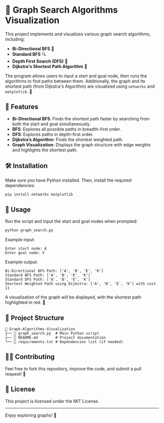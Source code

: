 # 🚀 Graph Search Algorithms Visualization

This project implements and visualizes various graph search algorithms, including:

- **Bi-Directional BFS** 🔄
- **Standard BFS** 🔍
- **Depth First Search (DFS)** 🌲
- **Dijkstra's Shortest Path Algorithm** 📏

The program allows users to input a start and goal node, then runs the algorithms to find paths between them. Additionally, the graph and its shortest path (from Dijkstra's Algorithm) are visualized using `networkx` and `matplotlib`. 🎨

## 📌 Features
- **Bi-Directional BFS**: Finds the shortest path faster by searching from both the start and goal simultaneously.
- **BFS**: Explores all possible paths in breadth-first order.
- **DFS**: Explores paths in depth-first order.
- **Dijkstra’s Algorithm**: Finds the shortest weighted path.
- **Graph Visualization**: Displays the graph structure with edge weights and highlights the shortest path.

## 🛠️ Installation
Make sure you have Python installed. Then, install the required dependencies:

```sh
pip install networkx matplotlib
```

## 🚀 Usage
Run the script and input the start and goal nodes when prompted:

```sh
python graph_search.py
```

Example input:
```
Enter start node: A
Enter goal node: V
```

Example output:
```
Bi-Directional BFS Path: ['A', 'B', 'E', 'K']
Standard BFS Path: ['A', 'B', 'E', 'K']
Standard DFS Path: ['A', 'B', 'E', 'K']
Shortest Weighted Path using Dijkstra: ['A', 'B', 'E', 'K'] with cost 11
```

A visualization of the graph will be displayed, with the shortest path highlighted in red. 🔴

## 📁 Project Structure
```
📂 Graph-Algorithms-Visualization
├── 📜 graph_search.py  # Main Python script
├── 📜 README.md        # Project documentation
└── 📜 requirements.txt # Dependencies list (if needed)
```

## 👨‍💻 Contributing
Feel free to fork this repository, improve the code, and submit a pull request! 🚀

## 📜 License
This project is licensed under the MIT License.

---

Enjoy exploring graphs! 🎯
